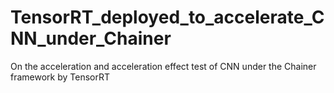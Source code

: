 # TensorRT_deployed_to_accelerate_CNN_under_Chainer
On the acceleration and acceleration effect test of CNN under the Chainer framework by TensorRT
